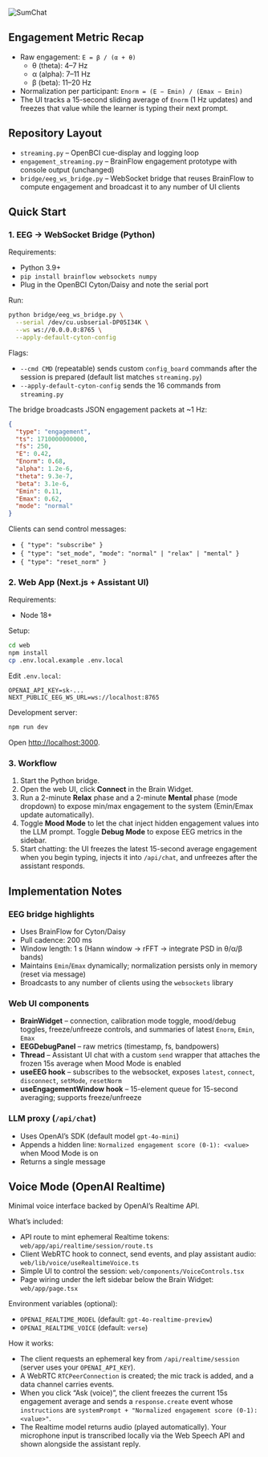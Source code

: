 ![SumChat](https://github.com/user-attachments/assets/5e75bdae-223a-4809-a990-1824f530f6ea)

## Engagement Metric Recap

- Raw engagement: `E = β / (α + θ)`
  - θ (theta): 4–7 Hz
  - α (alpha): 7–11 Hz
  - β (beta): 11–20 Hz
- Normalization per participant: `Enorm = (E − Emin) / (Emax − Emin)`
- The UI tracks a 15-second sliding average of `Enorm` (1 Hz updates) and freezes that value while the learner is typing their next prompt.

## Repository Layout

- `streaming.py` – OpenBCI cue-display and logging loop 
- `engagement_streaming.py` – BrainFlow engagement prototype with console output (unchanged)
- `bridge/eeg_ws_bridge.py` – WebSocket bridge that reuses BrainFlow to compute engagement and broadcast it to any number of UI clients

## Quick Start

### 1. EEG → WebSocket Bridge (Python)

Requirements:
- Python 3.9+
- `pip install brainflow websockets numpy`
- Plug in the OpenBCI Cyton/Daisy and note the serial port

Run:

```bash
python bridge/eeg_ws_bridge.py \
  --serial /dev/cu.usbserial-DP05I34K \
  --ws ws://0.0.0.0:8765 \
  --apply-default-cyton-config
```

Flags:
- `--cmd CMD` (repeatable) sends custom `config_board` commands after the session is prepared (default list matches `streaming.py`)
- `--apply-default-cyton-config` sends the 16 commands from `streaming.py`

The bridge broadcasts JSON engagement packets at ~1 Hz:

```json
{
  "type": "engagement",
  "ts": 1710000000000,
  "fs": 250,
  "E": 0.42,
  "Enorm": 0.68,
  "alpha": 1.2e-6,
  "theta": 9.3e-7,
  "beta": 3.1e-6,
  "Emin": 0.11,
  "Emax": 0.62,
  "mode": "normal"
}
```

Clients can send control messages:
- `{ "type": "subscribe" }`
- `{ "type": "set_mode", "mode": "normal" | "relax" | "mental" }`
- `{ "type": "reset_norm" }`

### 2. Web App (Next.js + Assistant UI)

Requirements:
- Node 18+

Setup:

```bash
cd web
npm install
cp .env.local.example .env.local
```

Edit `.env.local`:

```
OPENAI_API_KEY=sk-...
NEXT_PUBLIC_EEG_WS_URL=ws://localhost:8765
```

Development server:

```bash
npm run dev
```

Open [http://localhost:3000](http://localhost:3000).

### 3. Workflow

1. Start the Python bridge.
2. Open the web UI, click **Connect** in the Brain Widget.
3. Run a 2-minute **Relax** phase and a 2-minute **Mental** phase (mode dropdown) to expose min/max engagement to the system (Emin/Emax update automatically).
4. Toggle **Mood Mode** to let the chat inject hidden engagement values into the LLM prompt. Toggle **Debug Mode** to expose EEG metrics in the sidebar.
5. Start chatting: the UI freezes the latest 15-second average engagement when you begin typing, injects it into `/api/chat`, and unfreezes after the assistant responds.

## Implementation Notes

### EEG bridge highlights

- Uses BrainFlow for Cyton/Daisy
- Pull cadence: 200 ms
- Window length: 1 s (Hann window → rFFT → integrate PSD in θ/α/β bands)
- Maintains `Emin`/`Emax` dynamically; normalization persists only in memory (reset via message)
- Broadcasts to any number of clients using the `websockets` library

### Web UI components

- **BrainWidget** – connection, calibration mode toggle, mood/debug toggles, freeze/unfreeze controls, and summaries of latest `Enorm`, `Emin`, `Emax`
- **EEGDebugPanel** – raw metrics (timestamp, fs, bandpowers)
- **Thread** – Assistant UI chat with a custom `send` wrapper that attaches the frozen 15s average when Mood Mode is enabled
- **useEEG hook** – subscribes to the websocket, exposes `latest`, `connect`, `disconnect`, `setMode`, `resetNorm`
- **useEngagementWindow hook** – 15-element queue for 15-second averaging; supports freeze/unfreeze

### LLM proxy (`/api/chat`)

- Uses OpenAI’s SDK (default model `gpt-4o-mini`)
- Appends a hidden line: `Normalized engagement score (0-1): <value>` when Mood Mode is on
- Returns a single message

## Voice Mode (OpenAI Realtime)

Minimal voice interface backed by OpenAI’s Realtime API.

What’s included:
- API route to mint ephemeral Realtime tokens: `web/app/api/realtime/session/route.ts`
- Client WebRTC hook to connect, send events, and play assistant audio: `web/lib/voice/useRealtimeVoice.ts`
- Simple UI to control the session: `web/components/VoiceControls.tsx`
- Page wiring under the left sidebar below the Brain Widget: `web/app/page.tsx`

Environment variables (optional):
- `OPENAI_REALTIME_MODEL` (default: `gpt-4o-realtime-preview`)
- `OPENAI_REALTIME_VOICE` (default: `verse`)

How it works:
- The client requests an ephemeral key from `/api/realtime/session` (server uses your `OPENAI_API_KEY`).
- A WebRTC `RTCPeerConnection` is created; the mic track is added, and a data channel carries events.
- When you click “Ask (voice)”, the client freezes the current 15s engagement average and sends a `response.create` event whose `instructions` are `systemPrompt + "Normalized engagement score (0-1): <value>"`.
- The Realtime model returns audio (played automatically). Your microphone input is transcribed locally via the Web Speech API and shown alongside the assistant reply.

